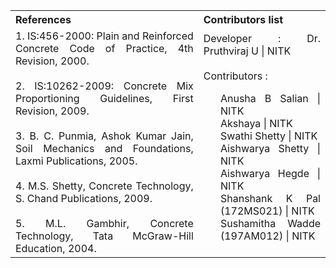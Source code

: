 <table style="text-align:justify; background-color:transparent;">
  <tr style="background-color:transparent;">
    <th>References</th>
    <th>Contributors list</th>
  </tr>
  <tr style="background-color:transparent;">
    <td>
    1. IS:456-2000: Plain and Reinforced Concrete Code of Practice, 4th Revision, 2000.<br><br>
    2. IS:10262-2009: Concrete Mix Proportioning Guidelines, First Revision, 2009.<br><br>
    3. B. C. Punmia, Ashok Kumar Jain, Soil Mechanics and Foundations, Laxmi Publications, 2005.<br><br>
    4. M.S. Shetty, Concrete Technology, S. Chand Publications, 2009.<br><br>
    5. M.L. Gambhir, Concrete Technology, Tata McGraw-Hill Education, 2004.
    </td>
    <td>Developer : Dr. Pruthviraj U | NITK</br></br>
    Contributors :
    <ul style="list-style-type: none;">
    <li>Anusha B Salian | NITK</li>
    <li>Akshaya | NITK</li>
    <li>Swathi Shetty | NITK</li>
    <li>Aishwarya Shetty | NITK</li>
    <li>Aishwarya Hegde | NITK</li>
    <li>Shanshank K Pal (172MS021) | NITK</li>
    <li>Sushamitha Wadde (197AM012) | NITK</li>
    </ul></td>
  </tr>
</table>
